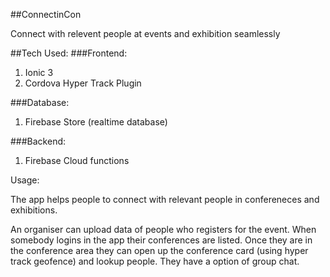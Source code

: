 ##ConnectinCon

Connect with relevent people at events and exhibition seamlessly

##Tech Used:
###Frontend:

  1. Ionic 3
  2. Cordova Hyper Track Plugin
  
###Database:

  1. Firebase Store (realtime database)
  
###Backend:
  1. Firebase Cloud functions
  
  
Usage:

The app helps people to connect with relevant people in confereneces and exhibitions.

An organiser can upload data of people who registers for the event. 
When somebody logins in the app their conferences are listed.
Once they are in the conference area they can open up the conference card (using hyper track geofence)
 and lookup people. They have a option of group chat.
 
  
